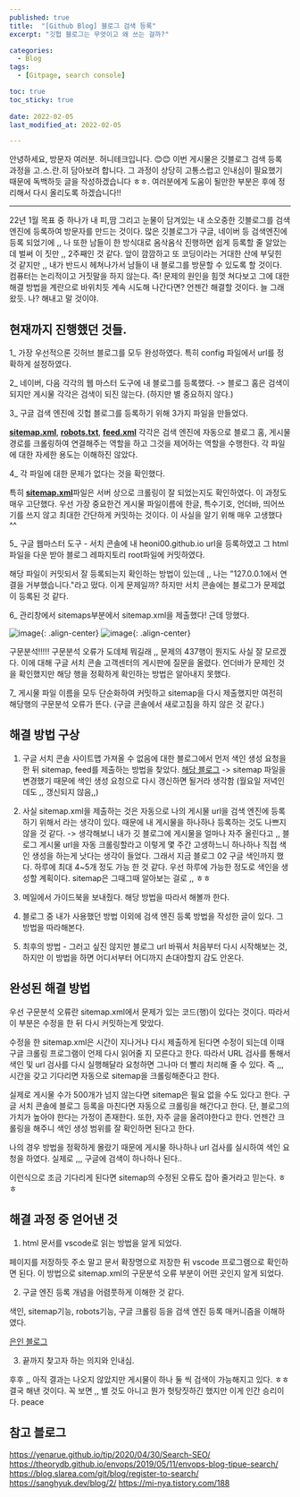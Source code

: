 ```yaml
---
published: true
title:  "[Github Blog] 블로그 검색 등록" 
excerpt: "깃헙 블로그는 무엇이고 왜 쓰는 걸까?"

categories:
  - Blog
tags:
  - [Gitpage, search console]

toc: true
toc_sticky: true
 
date: 2022-02-05
last_modified_at: 2022-02-05

---
```


안녕하세요, 방문자 여러분. 허니테크입니다. 😊😊 이번 게시물은 깃블로그 검색 등록 과정을 고.스.란.히 담아보려 합니다. 그 과정이 상당히 고통스럽고 인내심이 필요했기 때문에 독백하듯 글을 작성하겠습니다 ㅎㅎ. 여러분에게 도움이 될만한 부분은 후에 정리해서 다시 올리도록 하겠습니다!!

-----

22년 1월 목표 중 하나가 내 피,땀 그리고 눈물이 담겨있는 내 소오중한 깃블로그를 검색엔진에 등록하여 방문자를 만드는 것이다. 많은 깃블로그가 구글, 네이버 등 검색엔진에 등록 되었기에 ,, 나 또한 남들이 한 방식대로 옴삭옴삭 진행하면 쉽게 등록할 줄 알았는데 벌써 이 짓만 ,, 2주째인 것 같다. 앞이 깜깜하고 또 코딩이라는 거대한 산에 부딪힌 것 같지만 ,, 내가 반드시 헤쳐나가서 남들이 내 블로그를 방문할 수 있도록 할 것이다. 컴퓨터는 논리적이고 거짓말을 하지 않는다. 즉! 문제의 원인을 힘껏 쳐다보고 그에 대한 해결 방법을 계란으로 바위치듯 계속 시도해 나간다면? 언젠간 해결할 것이다. 늘 그래왔듯. 나? 해내고 말 것이야. 

## 현재까지 진행했던 것들. 

1_ 가장 우선적으론 깃허브 블로그를 모두 완성하였다. 특히 config 파일에서 url를 정확하게 설정하였다. 

2_ 네이버, 다음 각각의 웹 마스터 도구에 내 블로그를 등록했다. -> 블로그 홈은 검색이 되지만 게시물 각각은 검색이 되진 않는다. (하지만 별 중요하지 않다.)

3_ 구글 검색 엔진에 깃헙 블로그를 등록하기 위해 3가지 파일을 만들었다. 

[**sitemap.xml**](https://github.com/heoni00/heoni00.github.io/blob/main/sitemap.xml), [**robots.txt**](https://github.com/heoni00/heoni00.github.io/blob/main/robots.txt), [**feed.xml**](https://github.com/heoni00/heoni00.github.io/blob/main/feed.xml) 각각은 검색 엔진에 자동으로 블로그 홈, 게시물 경로를 크롤링하여 연결해주는 역할을 하고 그것을 제어하는 역할을 수행한다. 각 파일에 대한 자세한 용도는 이해하진 않았다. 

4_ 각 파일에 대한 문제가 없다는 것을 확인했다. 

특히 [**sitemap.xml**](https://heoni00.github.io/sitemap.xml)파일은 서버 상으로 크롤링이 잘 되었는지도 확인하였다. 이 과정도 매우 고단했다. 우선 가장 중요한건 게시물 파일이름에 한글, 특수기호, 언더바, 띄어쓰기를 쓰지 않고 최대한 간단하게 커밋하는 것이다. 이 사실을 알기 위해 매우 고생했다 ^^

5_ 구글 웹마스터 도구 - 서치 콘솔에 내 heoni00.github.io url을 등록하였고 그 html 파일을 다운 받아 블로그 레파지토리 root파일에 커밋하였다. 

해당 파일이 커밋되서 잘 등록되는지 확인하는 방법이 있는데 ,, 나는 "127.0.0.1에서 연결을 거부했습니다."라고 떴다. 이게 문제일까? 하지만 서치 콘솔에는 블로그가 문제없이 등록된 것 같다. 

6_ 관리창에서 sitemaps부분에서 sitemap.xml을 제출했다! 근데 망했다. 

![image](https://user-images.githubusercontent.com/67791317/152639259-f3cff4e9-d9ce-4f46-b0a1-8d6a776e01a7.png){: .align-center}
![image](https://user-images.githubusercontent.com/67791317/152639278-b1f2f1e9-0e98-41e1-8dca-8a9a3af00d74.png){: .align-center}

구문분석!!!!! 구문분석 오류가 도데체 뭐길래 ,, 문제의 437행이 뭔지도 사실 잘 모르겠다. 이에 대해 구글 서치 콘솔 고객센터의 게시판에 질문을 올렸다. 언더바가 문제인 것을 확인했지만 해당 행을 정확하게 확인하는 방법은 알아내지 못했다. 

7_ 게시물 파일 이름을 모두 단순화하여 커밋하고 sitemap을 다시 제출했지만 여전히 해당행의 구문분석 오류가 뜬다. (구글 콘솔에서 새로고침을 하지 않은 것 같다.)

## 해결 방법 구상

1. 구글 서치 콘솔 사이트맵 가져올 수 없음에 대한 블로그에서 먼저 색인 생성 요청을 한 뒤 sitemap, feed를 제출하는 방법을 찾았다. [해당 블로그](https://yi-sang.github.io/blog/Blog-GoogleSearchConsoleSitemap) -> sitemap 파일을 변경했기 때문에 색인 생성 요청으로 다시 갱신하면 될거라 생각함 (월요일 저녁인데도 ,, 갱신되지 않음,,)

2. 사실 sitemap.xml을 제출하는 것은 자동으로 나의 게시물 url을 검색 엔진에 등록하기 위해서 라는 생각이 있다. 때문에 내 게시물을 하나하나 등록하는 것도 나쁘지 않을 것 같다. -> 생각해보니 내가 깃 블로그에 게시물을 얼마나 자주 올린다고 ,, 블로그 게시물 url을 자동 크롤링할라고 이렇게 몇 주간 고생하느니 하나하나 직접 색인 생성을 하는게 낫다는 생각이 들었다. 그래서 지금 블로그 02 구글 색인까지 했다. 하루에 최대 4~5개 정도 가능 한 것 같다. 우선 하루에 가능한 정도로 색인을 생성할 계획이다. sitemap은 그때그때 알아보는 걸로 ,, ㅎㅎ

3. 메일에서 가이드북을 보내줬다. 해당 방법을 따라서 해볼까 한다. 

4. 블로그 중 내가 사용했던 방법 이외에 검색 엔진 등록 방법을 작성한 글이 있다. 그 방법을 따라해본다. 

3. 최후의 방법 - 그러고 싶진 않지만 블로그 url 바꿔서 처음부터 다시 시작해보는 것, 하지만 이 방법을 하면 어디서부터 어디까지 손대야할지 감도 안온다. 

## 완성된 해결 방법 

우선 구문분석 오류란 sitemap.xml에서 문제가 있는 코드(행)이 있다는 것이다. 따라서 이 부분은 수정을 한 뒤 다시 커밋하는게 맞았다. 

수정을 한 sitemap.xml은 시간이 지나거나 다시 제출하게 된다면 수정이 되는데 이때 구글 크롤링 프로그램이 언제 다시 읽어줄 지 모른다고 한다. 따라서 URL 검사를 통해서 색인 및 url 검사를 다시 실행해달라 요청하면 그나마 더 빨리 처리해 줄 수 있다. 즉 ,,, 시간을 갖고 기다리면 자동으로 sitemap을 크롤링해준다고 한다. 

실제로 게시물 수가 500개가 넘지 않는다면 sitemap은 필요 없을 수도 있다고 한다. 구글 서치 콘솔에 블로그 등록을 마친다면 자동으로 크롤링을 해간다고 한다. 단, 블로그의 가치가 높아야 한다는 가정이 존재한다. 또한, 자주 글을 올려야한다고 한다. 언젠간 크롤링을 해주니 색인 생성 범위를 잘 확인하면 된다고 한다. 

나의 경우 방법을 정확하게 몰랐기 때문에 게시물 하나하나 url 검사를 실시하여 색인 요청을 하였다. 실제로 ,,, 구글에 검색이 하나하나 된다..

이런식으로 조금 기다리게 된다면 sitemap의 수정된 오류도 잡아 줄거라고 믿는다. ㅎㅎ

## 해결 과정 중 얻어낸 것

1. html 문서를 vscode로 읽는 방법을 알게 되었다. 

페이지를 저장하듯 주소 말고 문서 확장명으로 저장한 뒤 vscode 프로그램으로 확인하면 된다. 이 방법으로 sitemap.xml의 구문분석 오류 부분이 어떤 곳인지 알게 되었다. 

2. 구글 엔진 등록 개념을 어렴풋하게 이해한 것 같다. 

색인, sitemap기능, robots기능, 구글 크롤링 등을 검색 엔진 등록 매커니즘을 이해하였다. 

[은인 블로그](https://school-1234.blogspot.com/2020/12/blog-post_30.html)

3. 끝까지 찾고자 하는 의지와 인내심. 

후후 ,, 아직 결과는 나오지 않았지만 게시물이 하나 둘 씩 검색이 가능해지고 있다. ㅎㅎ 결국 해낸 것이다. 꼭 보면 ,, 별 것도 아니고 뭔가 헛탕짓하긴 했지만 이게 인간 승리이다. peace

## 참고 블로그  

https://yenarue.github.io/tip/2020/04/30/Search-SEO/
https://theorydb.github.io/envops/2019/05/11/envops-blog-tipue-search/
https://blog.slarea.com/git/blog/register-to-search/
https://sanghyuk.dev/blog/2/
https://mi-nya.tistory.com/188


